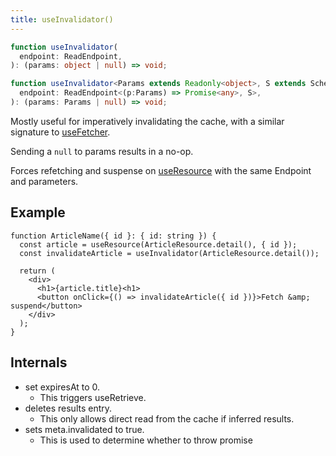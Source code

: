 ```yaml
---
title: useInvalidator()
---
```


<!--DOCUSAURUS_CODE_TABS-->
<!--Type-->

```typescript
function useInvalidator(
  endpoint: ReadEndpoint,
): (params: object | null) => void;
```

<!--With Generics-->

```typescript
function useInvalidator<Params extends Readonly<object>, S extends Schema>(
  endpoint: ReadEndpoint<(p:Params) => Promise<any>, S>,
): (params: Params | null) => void;
```

<!--END_DOCUSAURUS_CODE_TABS-->

Mostly useful for imperatively invalidating the cache, with a similar signature to
[useFetcher](./useFetcher.md).

Sending a `null` to params results in a no-op.

Forces refetching and suspense on [useResource](./useResource.md) with the same Endpoint
and parameters.

## Example

```tsx
function ArticleName({ id }: { id: string }) {
  const article = useResource(ArticleResource.detail(), { id });
  const invalidateArticle = useInvalidator(ArticleResource.detail());

  return (
    <div>
      <h1>{article.title}<h1>
      <button onClick={() => invalidateArticle({ id })}>Fetch &amp; suspend</button>
    </div>
  );
}
```

## Internals

- set expiresAt to 0.
  - This triggers useRetrieve.
- deletes results entry.
  - This only allows direct read from the cache if inferred results.
- sets meta.invalidated to true.
  - This is used to determine whether to throw promise

